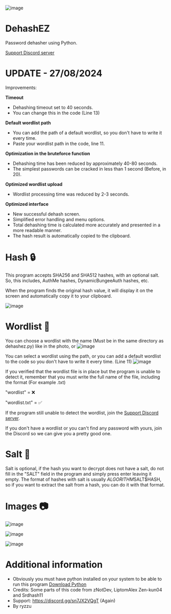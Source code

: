 ![image](https://github.com/user-attachments/assets/7ed820c9-580a-40a4-b84c-f2b92a0fc9df)


# DehashEZ

Password dehasher using Python.

[Support Discord server](https://discord.gg/sn7JX2VQgT)

# UPDATE - 27/08/2024
Improvements: 

**Timeout**
- Dehashing timeout set to 40 seconds.
- You can change this in the code (Line 13)

**Default wordlist path**
- You can add the path of a default wordlist, so you don't have to write it every time.
- Paste your wordlist path in the code, line 11.

**Optimization in the bruteforce function**
- Dehashing time has been reduced by approximately 40-80 seconds.
- The simplest passwords can be cracked in less than 1 second (Before, in 20).
  
**Optimized wordlist upload**
- Wordlist processing time was reduced by 2-3 seconds.

**Optimized interface**
- New successful dehash screen.
- Simplified error handling and menu options.
- Total dehashing time is calculated more accurately and presented in a more readable manner.
- The hash result is automatically copied to the clipboard.


# Hash 🔒

This program accepts SHA256 and SHA512 hashes, with an optional salt.
So, this includes, AuthMe hashes, DynamicBungeeAuth hashes, etc.

When the program finds the original hash value, it will display it on the screen and automatically copy it to your clipboard.

![image](https://github.com/user-attachments/assets/3d803b83-1098-4305-b56d-1fdb6b89e31d)





# Wordlist 📃
You can choose a wordlist with the name (Must be in the same directory as dehashez.py) like in the photo, or
![image](https://github.com/user-attachments/assets/93f1779c-ca10-43cc-9f94-f95e2b1df013)

You can select a wordlist using the path, or you can add a default wordlist to the code so you don't have to write it every time.
(Line 11)
![image](https://github.com/user-attachments/assets/b439a4c0-8396-4482-85e5-6921fe6f09ee)



If you verified that the wordlist file is in place but the program is unable to detect it, remember that you must write the full name of the file, including the format (For example .txt)

"wordlist" = ❌

"wordlist.txt" = ✅

If the program still unable to detect the wordlist, join the [Support Discord server](https://discord.gg/sn7JX2VQgT). 

If you don't have a wordlist or you can't find any password with yours, join the Discord so we can give you a pretty good one.


# Salt 🧂

Salt is optional, if the hash you want to decrypt does not have a salt, do not fill in the "SALT" field in the program and simply press enter leaving it empty.
The format of hashes with salt is usually $ALGORITHM$SALT$HASH, so if you want to extract the salt from a hash, you can do it with that format.

# Images 📷
![image](https://github.com/user-attachments/assets/364d2b12-27aa-45d9-83e5-96721033321e)

![image](https://github.com/user-attachments/assets/fbed0822-ae6d-4e69-b338-fb895c01d969)

![image](https://github.com/user-attachments/assets/c09a298a-33c9-4a21-8b52-bf0a80b3ffd8)






# Additional information
- Obviously you must have python installed on your system to be able to run this program [Download Python](https://www.python.org/downloads/)
- Credits: Some parts of this code from zNotDev, LiptomAlex Zen-kun04 and Srdhash11
- Support: https://discord.gg/sn7JX2VQgT (Again)
- By ryzzu

